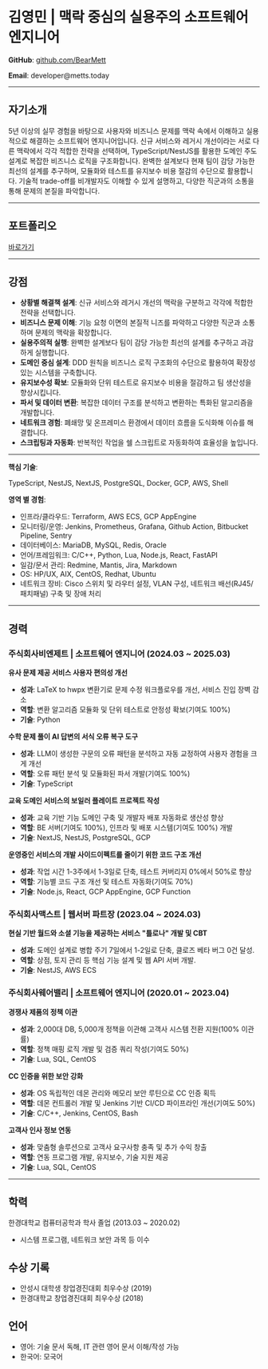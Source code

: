 # 김영민 | 맥락 중심의 실용주의 소프트웨어 엔지니어

**GitHub**: [github.com/BearMett](https://github.com/BearMett)  

**Email**: developer\@metts.today

---

## **자기소개**

5년 이상의 실무 경험을 바탕으로 사용자와 비즈니스 문제를 맥락 속에서 이해하고 실용적으로 해결하는 소프트웨어 엔지니어입니다. 신규 서비스와 레거시 개선이라는 서로 다른 맥락에서 각각 적합한 전략을 선택하며, TypeScript/NestJS를 활용한 도메인 주도 설계로 복잡한 비즈니스 로직을 구조화합니다. 완벽한 설계보다 현재 팀이 감당 가능한 최선의 설계를 추구하며, 모듈화와 테스트를 유지보수 비용 절감의 수단으로 활용합니다. 기술적 trade-off를 비개발자도 이해할 수 있게 설명하고, 다양한 직군과의 소통을 통해 문제의 본질을 파악합니다.

---

## **포트폴리오**

[바로가기](/portfolio)

---

## **강점**

- **상황별 해결책 설계**: 신규 서비스와 레거시 개선의 맥락을 구분하고 각각에 적합한 전략을 선택합니다.
- **비즈니스 문제 이해**: 기능 요청 이면의 본질적 니즈를 파악하고 다양한 직군과 소통하며 문제의 맥락을 확장합니다.
- **실용주의적 실행**: 완벽한 설계보다 팀이 감당 가능한 최선의 설계를 추구하고 과감하게 실행합니다.
- **도메인 중심 설계**: DDD 원칙을 비즈니스 로직 구조화의 수단으로 활용하여 확장성 있는 시스템을 구축합니다.
- **유지보수성 확보**: 모듈화와 단위 테스트로 유지보수 비용을 절감하고 팀 생산성을 향상시킵니다.
- **파서 및 데이터 변환**: 복잡한 데이터 구조를 분석하고 변환하는 특화된 알고리즘을 개발합니다.
- **네트워크 경험**: 폐쇄망 및 온프레미스 환경에서 데이터 흐름을 도식화해 이슈를 해결합니다.
- **스크립팅과 자동화**: 반복적인 작업을 쉘 스크립트로 자동화하여 효율성을 높입니다.

---

**핵심 기술**:

TypeScript, NestJS, NextJS, PostgreSQL, Docker, GCP, AWS, Shell

**영역 별 경험**:

- 인프라/클라우드: Terraform, AWS ECS, GCP AppEngine
- 모니터링/운영: Jenkins, Prometheus, Grafana, Github Action, Bitbucket Pipeline, Sentry
- 데이터베이스: MariaDB, MySQL, Redis, Oracle
- 언어/프레임워크: C/C++, Python, Lua, Node.js, React, FastAPI
- 일감/문서 관리: Redmine, Mantis, Jira, Markdown
- OS: HP/UX, AIX, CentOS, Redhat, Ubuntu
- 네트워크 장비: Cisco 스위치 및 라우터 설정, VLAN 구성, 네트워크 배선(RJ45/패치패널) 구축 및 장애 처리

---

## **경력**

### **주식회사비엔제트 | 소프트웨어 엔지니어 (2024.03 ~ 2025.03)**  

**유사 문제 제공 서비스 사용자 편의성 개선**  

- **성과**: LaTeX to hwpx 변환기로 문제 수정 워크플로우를 개선, 서비스 진입 장벽 감소
- **역할**: 변환 알고리즘 모듈화 및 단위 테스트로 안정성 확보(기여도 100%)
- **기술**: Python

**수학 문제 풀이 AI 답변의 서식 오류 복구 도구**  

- **성과**: LLM이 생성한 구문의 오류 패턴을 분석하고 자동 교정하여 사용자 경험을 크게 개선
- **역할**: 오류 패턴 분석 및 모듈화된 파서 개발(기여도 100%)
- **기술**: TypeScript

**교육 도메인 서비스의 보일러 플레이트 프로젝트 작성**  

- **성과**: 교육 기반 기능 도메인 구축 및 개발자 배포 자동화로 생산성 향상
- **역할**: BE 서버(기여도 100%), 인프라 및 배포 시스템(기여도 100%) 개발
- **기술**: NextJS, NestJS, PostgreSQL, GCP

**운영중인 서비스의 개발 사이드이펙트를 줄이기 위한 코드 구조 개선**  

- **성과**: 작업 시간 1-3주에서 1-3일로 단축, 테스트 커버리지 0%에서 50%로 향상
- **역할**: 기능별 코드 구조 개선 및 테스트 자동화(기여도 70%)
- **기술**: Node.js, React, GCP AppEngine, GCP Function

### **주식회사맥스트 | 웹서버 파트장 (2023.04 ~ 2024.03)**  

**현실 기반 월드와 소셜 기능을 제공하는 서비스 "틀로나" 개발 및 CBT**  

- **성과**: 도메인 설계로 병합 주기 7일에서 1-2일로 단축, 클로즈 베타 버그 0건 달성.
- **역할**: 상점, 토지 관리 등 핵심 기능 설계 및 웹 API 서버 개발.
- **기술**: NestJS, AWS ECS

### **주식회사웨어밸리 | 소프트웨어 엔지니어 (2020.01 ~ 2023.04)**  

**경쟁사 제품의 정책 이관**  

- **성과**: 2,000대 DB, 5,000개 정책을 이관해 고객사 시스템 전환 지원(100% 이관률)
- **역할**: 정책 매핑 로직 개발 및 검증 쿼리 작성(기여도 50%)
- **기술**: Lua, SQL, CentOS

**CC 인증을 위한 보안 강화**  

- **성과**: OS 독립적인 데몬 관리와 메모리 보안 루틴으로 CC 인증 획득
- **역할**: 데몬 컨트롤러 개발 및 Jenkins 기반 CI/CD 파이프라인 개선(기여도 50%)
- **기술**: C/C++, Jenkins, CentOS, Bash

**고객사 인사 정보 연동**  

- **성과**: 맞춤형 솔루션으로 고객사 요구사항 충족 및 추가 수익 창출
- **역할**: 연동 프로그램 개발, 유지보수, 기술 지원 제공
- **기술**: Lua, SQL, CentOS

---

## **학력**

한경대학교 컴퓨터공학과 학사 졸업 (2013.03 ~ 2020.02)

- 시스템 프로그램, 네트워크 보안 과목 등 이수

## **수상 기록**

- 안성시 대학생 창업경진대회 최우수상 (2019)
- 한경대학교 창업경진대회 최우수상 (2018)

## **언어**

- 영어: 기술 문서 독해, IT 관련 영어 문서 이해/작성 가능
- 한국어: 모국어
